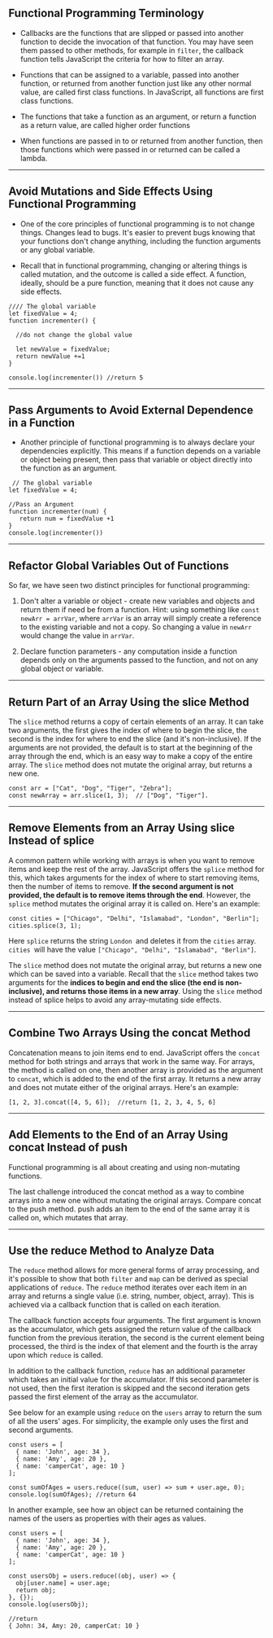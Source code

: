 ## Functional Programming Terminology
 - Callbacks are the functions that are slipped or passed into another function to decide the invocation of that function. You may have seen them passed to other methods, for example in `filter`, the callback function tells JavaScript the criteria for how to filter an array.

- Functions that can be assigned to a variable, passed into another function, or returned from another function just like any other normal value, are called first class functions. In JavaScript, all functions are first class functions.

- The functions that take a function as an argument, or return a function as a return value, are called higher order functions

- When functions are passed in to or returned from another function, then those functions which were passed in or returned can be called a lambda.

---

## Avoid Mutations and Side Effects Using Functional Programming

- One of the core principles of functional programming is to not change things. Changes lead to bugs. It's easier to prevent bugs knowing that your functions don't change anything, including the function arguments or any global variable.

- Recall that in functional programming, changing or altering things is called mutation, and the outcome is called a side effect. A function, ideally, should be a pure function, meaning that it does not cause any side effects.

```
//// The global variable
let fixedValue = 4;
function incrementer() {

  //do not change the global value 

  let newValue = fixedValue;
  return newValue +=1
}

console.log(incrementer()) //return 5
```

---
## Pass Arguments to Avoid External Dependence in a Function

- Another principle of functional programming is to always declare your dependencies explicitly. This means if a function depends on a variable or object being present, then pass that variable or object directly into the function as an argument.

```
 // The global variable
let fixedValue = 4;

//Pass an Argument
function incrementer(num) {
   return num = fixedValue +1
}
console.log(incrementer()) 

```
---
## Refactor Global Variables Out of Functions

So far, we have seen two distinct principles for functional programming:

1. Don't alter a variable or object - create new variables and objects and return them if need be from a function. Hint: using something like `const newArr = arrVar`, where `arrVar` is an array will simply create a reference to the existing variable and not a copy. So changing a value in `newArr` would change the value in `arrVar`.

2. Declare function parameters - any computation inside a function depends only on the arguments passed to the function, and not on any global object or variable.

---
## Return Part of an Array Using the slice Method

The `slice` method returns a copy of certain elements of an array. It can take two arguments, the first gives the index of where to begin the slice, the second is the index for where to end the slice (and it's non-inclusive). If the arguments are not provided, the default is to start at the beginning of the array through the end, which is an easy way to make a copy of the entire array. The `slice` method does not mutate the original array, but returns a new one.

```
const arr = ["Cat", "Dog", "Tiger", "Zebra"];
const newArray = arr.slice(1, 3);  // ["Dog", "Tiger"].
```

---
## Remove Elements from an Array Using slice Instead of splice
A common pattern while working with arrays is when you want to remove items and keep the rest of the array. JavaScript offers the `splice` method for this, which takes arguments for the index of where to start removing items, then the number of items to remove. **If the second argument is not provided, the default is to remove items through the end**. However, the `splice` method mutates the original array it is called on. Here's an example:

```
const cities = ["Chicago", "Delhi", "Islamabad", "London", "Berlin"];
cities.splice(3, 1);

```
Here `splice` returns the string `London `and deletes it from the `cities` array. `cities `will have the value `["Chicago", "Delhi", "Islamabad", "Berlin"]`.


The `slice` method does not mutate the original array, but returns a new one which can be saved into a variable. Recall that the `slice` method takes two arguments for the **indices to begin and end the slice (the end is non-inclusive), and returns those items in a new array**. Using the `slice` method instead of splice helps to avoid any array-mutating side effects.

---
## Combine Two Arrays Using the concat Method
Concatenation means to join items end to end. JavaScript offers the `concat `method for both strings and arrays that work in the same way. For arrays, the method is called on one, then another array is provided as the argument to `concat`, which is added to the end of the first array. It returns a new array and does not mutate either of the original arrays. Here's an example:

`[1, 2, 3].concat([4, 5, 6]);  //return [1, 2, 3, 4, 5, 6]` 

---
## Add Elements to the End of an Array Using concat Instead of push

Functional programming is all about creating and using non-mutating functions.

The last challenge introduced the concat method as a way to combine arrays into a new one without mutating the original arrays. Compare concat to the push method. push adds an item to the end of the same array it is called on, which mutates that array. 

---
## Use the reduce Method to Analyze Data

The `reduce` method allows for more general forms of array processing, and it's possible to show that both `filter` and `map` can be derived as special applications of `reduce`. The `reduce` method iterates over each item in an array and returns a single value (i.e. string, number, object, array). This is achieved via a callback function that is called on each iteration.


The callback function accepts four arguments. The first argument is known as the accumulator, which gets assigned the return value of the callback function from the previous iteration, the second is the current element being processed, the third is the index of that element and the fourth is the array upon which `reduce` is called.


In addition to the callback function, `reduce` has an additional parameter which takes an initial value for the accumulator. If this second parameter is not used, then the first iteration is skipped and the second iteration gets passed the first element of the array as the accumulator.

See below for an example using `reduce` on the `users` array to return the sum of all the users' ages. For simplicity, the example only uses the first and second arguments.

```
const users = [
  { name: 'John', age: 34 },
  { name: 'Amy', age: 20 },
  { name: 'camperCat', age: 10 }
];

const sumOfAges = users.reduce((sum, user) => sum + user.age, 0);
console.log(sumOfAges); //return 64
```

In another example, see how an object can be returned containing the names of the users as properties with their ages as values.


```
const users = [
  { name: 'John', age: 34 },
  { name: 'Amy', age: 20 },
  { name: 'camperCat', age: 10 }
];

const usersObj = users.reduce((obj, user) => {
  obj[user.name] = user.age;
  return obj;
}, {});
console.log(usersObj);

//return 
{ John: 34, Amy: 20, camperCat: 10 }
```